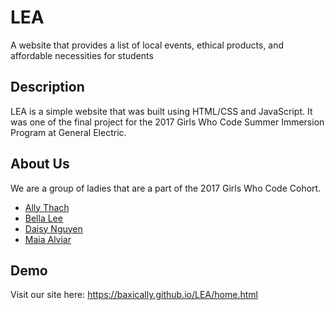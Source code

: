 # LEA
A website that provides a list of local events, ethical products, and affordable necessities for students

## Description
LEA is a simple website that was built using HTML/CSS and JavaScript. It was one of the final project for the 2017 Girls Who Code Summer Immersion Program at General Electric.

## About Us 
We are a group of ladies that are a part of the 2017 Girls Who Code Cohort.
- [Ally Thach](https://github.com/baxically)
- [Bella Lee](https://github.com/bellalee918)
- [Daisy Nguyen](https://github.com/daisynguyen0518)
- [Maia Alviar](https://github.com/malviar)



## Demo
Visit our site here: https://baxically.github.io/LEA/home.html
